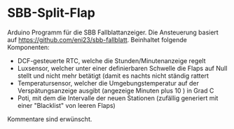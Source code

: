 # SBB-Split-Flap
Arduino Programm für die SBB Fallblattanzeiger. Die Ansteuerung basiert auf https://github.com/eni23/sbb-fallblatt.
Beinhaltet folgende Komponenten:

  - DCF-gesteuerte RTC, welche die Stunden/Minutenanzeige regelt
  - Luxsensor, welcher unter einer definierbaren Schwelle die Flaps auf Null stellt und nicht mehr betätigt (damit es nachts nicht ständig rattert
  - Temperatursensor, welcher die Umgebungstemperatur auf der Verspätungsanzeige ausgibt (angezeige Minuten plus 10 ) in Grad C
  - Poti, mit dem die Intervalle der neuen Stationen (zufällig generiert mit einer "Blacklist" von leeren Flaps)
  
Kommentare sind erwünscht.

